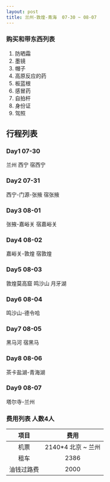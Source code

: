 ```yaml
---
layout: post
title: 兰州-敦煌-青海  07-30 ~ 08-07
---
```




### 购买和带东西列表

 1.  防晒霜
 2.  墨镜
 3.  帽子
 4.  高原反应的药
 5.  板蓝根
 6.  感冒药
 7.  自拍杆
 8.  身份证
 9.  驾照

##  行程列表

### Day1   07-30

兰州  西宁   宿西宁

###  Day2  07-31

西宁-门源-张掖  宿张掖


###  Day3  08-01
 
张掖-嘉峪关   宿嘉峪关

###  Day4  08-02

嘉峪关-敦煌  宿敦煌

###  Day5  08-03

敦煌莫高窟  鸣沙山  月牙湖  

###  Day6  08-04

鸣沙山-德令哈

### Day7   08-05

黑马河  宿黑马

### Day8   08-06

茶卡盐湖-青海湖

###  Day9  08-07

塔尔寺-兰州


### 费用列表 人数4人

| 项目 | 费用 |
|:-:|:-:|
| 机票 | 2140*4 北京 ~ 兰州 |
| 租车 | 2386 |
| 油钱过路费 | 2000 |
